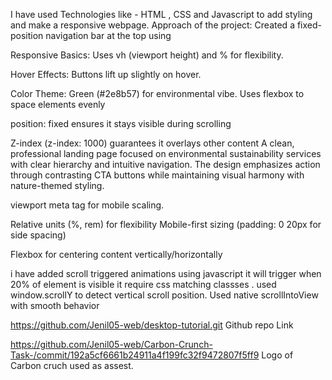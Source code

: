 I have used Technologies like -  HTML , CSS and Javascript to add styling and make a responsive webpage.
Approach of the project:
Created a fixed-position navigation bar at the top using <nav>
Responsive Basics: Uses vh (viewport height) and % for flexibility.

Hover Effects: Buttons lift up slightly on hover.

Color Theme: Green (#2e8b57) for environmental vibe.
Uses flexbox to space elements evenly

position: fixed ensures it stays visible during scrolling

Z-index (z-index: 1000) guarantees it overlays other content
A clean, professional landing page focused on environmental sustainability services with clear hierarchy and intuitive navigation. The design emphasizes action through contrasting CTA buttons while maintaining visual harmony with nature-themed styling.

viewport meta tag for mobile scaling.

Relative units (%, rem) for flexibility
Mobile-first sizing (padding: 0 20px for side spacing)

Flexbox for centering content vertically/horizontally

i have added scroll triggered animations using javascript 
it will trigger when 20% of element is visible
it require css matching classses .
 used window.scrollY to detect vertical scroll position.
 Used  native scrollIntoView with smooth behavior

https://github.com/Jenil05-web/desktop-tutorial.git Github repo Link

https://github.com/Jenil05-web/Carbon-Crunch-Task-/commit/192a5cf6661b24911a4f199fc32f9472807f5ff9 Logo of Carbon cruch used as assest.
